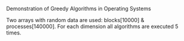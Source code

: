Demonstration of Greedy Algorithms in Operating Systems

Two arrays with random data are used: blocks[10000] & processes[140000]. 
For each dimension all algorithms are executed 5 times.
